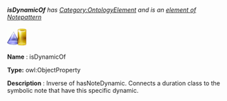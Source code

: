 ___isDynamicOf__ 
 has
 [Category:OntologyElement](../../Category/OntologyElement "Category:OntologyElement") 
 and is an
 [element of](../../Property/ElementOf "Property:ElementOf") 
[Notepattern](../../Submissions/Notepattern "Submissions:Notepattern")_




  





[![ObjectProperty](../images/thumb/c/c3/ObjectProperty.gif/45px-ObjectProperty.gif)](../../Image/ObjectProperty.gif "ObjectProperty")


__Name__ 
 : isDynamicOf
 



__Type:__ 
 owl:ObjectProperty
 



__Description__ 
 : Inverse of hasNoteDynamic. Connects a duration class to the symbolic note that have this specific dynamic.